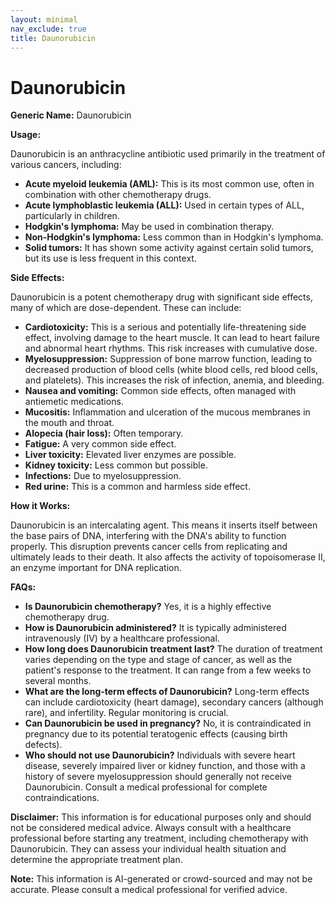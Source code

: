```yaml
---
layout: minimal
nav_exclude: true
title: Daunorubicin
---
```


# Daunorubicin

**Generic Name:** Daunorubicin

**Usage:**

Daunorubicin is an anthracycline antibiotic used primarily in the treatment of various cancers, including:

* **Acute myeloid leukemia (AML):**  This is its most common use, often in combination with other chemotherapy drugs.
* **Acute lymphoblastic leukemia (ALL):**  Used in certain types of ALL, particularly in children.
* **Hodgkin's lymphoma:** May be used in combination therapy.
* **Non-Hodgkin's lymphoma:**  Less common than in Hodgkin's lymphoma.
* **Solid tumors:**  It has shown some activity against certain solid tumors, but its use is less frequent in this context.


**Side Effects:**

Daunorubicin is a potent chemotherapy drug with significant side effects, many of which are dose-dependent.  These can include:

* **Cardiotoxicity:** This is a serious and potentially life-threatening side effect, involving damage to the heart muscle.  It can lead to heart failure and abnormal heart rhythms.  This risk increases with cumulative dose.
* **Myelosuppression:** Suppression of bone marrow function, leading to decreased production of blood cells (white blood cells, red blood cells, and platelets). This increases the risk of infection, anemia, and bleeding.
* **Nausea and vomiting:**  Common side effects, often managed with antiemetic medications.
* **Mucositis:**  Inflammation and ulceration of the mucous membranes in the mouth and throat.
* **Alopecia (hair loss):** Often temporary.
* **Fatigue:** A very common side effect.
* **Liver toxicity:**  Elevated liver enzymes are possible.
* **Kidney toxicity:**  Less common but possible.
* **Infections:** Due to myelosuppression.
* **Red urine:** This is a common and harmless side effect.


**How it Works:**

Daunorubicin is an intercalating agent.  This means it inserts itself between the base pairs of DNA, interfering with the DNA's ability to function properly.  This disruption prevents cancer cells from replicating and ultimately leads to their death.  It also affects the activity of topoisomerase II, an enzyme important for DNA replication.


**FAQs:**

* **Is Daunorubicin chemotherapy?** Yes, it is a highly effective chemotherapy drug.
* **How is Daunorubicin administered?** It is typically administered intravenously (IV) by a healthcare professional.
* **How long does Daunorubicin treatment last?** The duration of treatment varies depending on the type and stage of cancer, as well as the patient's response to the treatment. It can range from a few weeks to several months.
* **What are the long-term effects of Daunorubicin?**  Long-term effects can include cardiotoxicity (heart damage), secondary cancers (although rare), and infertility. Regular monitoring is crucial.
* **Can Daunorubicin be used in pregnancy?**  No, it is contraindicated in pregnancy due to its potential teratogenic effects (causing birth defects).
* **Who should not use Daunorubicin?** Individuals with severe heart disease, severely impaired liver or kidney function, and those with a history of severe myelosuppression should generally not receive Daunorubicin.  Consult a medical professional for complete contraindications.


**Disclaimer:**  This information is for educational purposes only and should not be considered medical advice.  Always consult with a healthcare professional before starting any treatment, including chemotherapy with Daunorubicin.  They can assess your individual health situation and determine the appropriate treatment plan.


**Note:** This information is AI-generated or crowd-sourced and may not be accurate. Please consult a medical professional for verified advice.